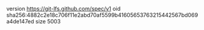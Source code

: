 version https://git-lfs.github.com/spec/v1
oid sha256:4882c2e18c706f11e2abd70af5599b41605653763215442567bd069a4de147ed
size 5003
